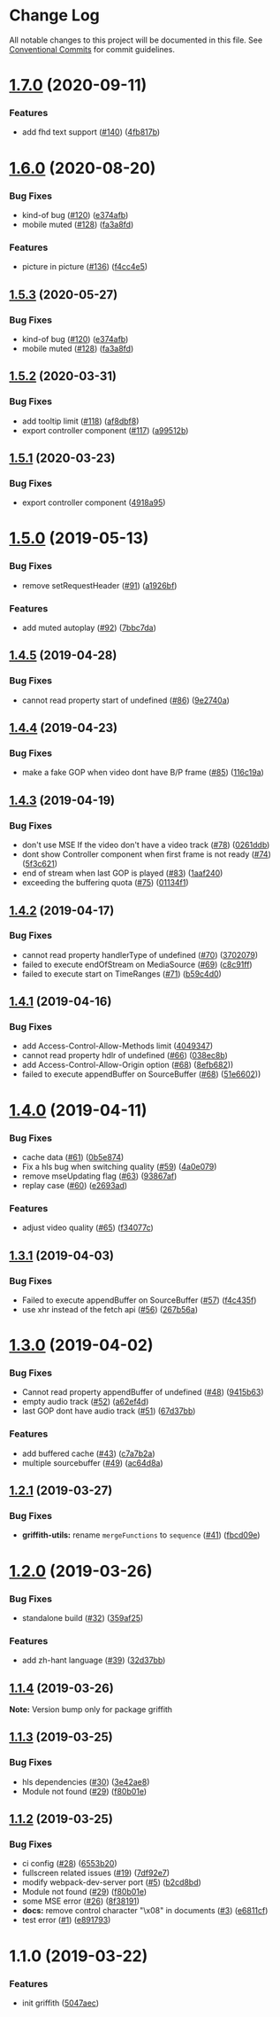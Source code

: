 # Change Log

All notable changes to this project will be documented in this file.
See [Conventional Commits](https://conventionalcommits.org) for commit guidelines.

# [1.7.0](https://github.com/zhihu/griffith/compare/v1.6.0...v1.7.0) (2020-09-11)


### Features

* add fhd text support ([#140](https://github.com/zhihu/griffith/issues/140)) ([4fb817b](https://github.com/zhihu/griffith/commit/4fb817b))





# [1.6.0](https://github.com/zhihu/griffith/compare/v1.5.2...v1.6.0) (2020-08-20)


### Bug Fixes

* kind-of bug ([#120](https://github.com/zhihu/griffith/issues/120)) ([e374afb](https://github.com/zhihu/griffith/commit/e374afb))
* mobile muted ([#128](https://github.com/zhihu/griffith/issues/128)) ([fa3a8fd](https://github.com/zhihu/griffith/commit/fa3a8fd))


### Features

* picture in picture ([#136](https://github.com/zhihu/griffith/issues/136)) ([f4cc4e5](https://github.com/zhihu/griffith/commit/f4cc4e5))





## [1.5.3](https://github.com/zhihu/griffith/compare/v1.5.2...v1.5.3) (2020-05-27)


### Bug Fixes

* kind-of bug ([#120](https://github.com/zhihu/griffith/issues/120)) ([e374afb](https://github.com/zhihu/griffith/commit/e374afb))
* mobile muted ([#128](https://github.com/zhihu/griffith/issues/128)) ([fa3a8fd](https://github.com/zhihu/griffith/commit/fa3a8fd))





## [1.5.2](https://github.com/zhihu/griffith/compare/v1.5.0...v1.5.2) (2020-03-31)


### Bug Fixes

* add tooltip limit ([#118](https://github.com/zhihu/griffith/issues/118)) ([af8dbf8](https://github.com/zhihu/griffith/commit/af8dbf8))
* export controller component ([#117](https://github.com/zhihu/griffith/issues/117)) ([a99512b](https://github.com/zhihu/griffith/commit/a99512b))





## [1.5.1](https://github.com/zhihu/griffith/compare/v1.5.0...v1.5.1) (2020-03-23)


### Bug Fixes

* export controller component ([4918a95](https://github.com/zhihu/griffith/commit/4918a95))





# [1.5.0](https://github.com/zhihu/griffith/compare/v1.4.5...v1.5.0) (2019-05-13)


### Bug Fixes

* remove setRequestHeader ([#91](https://github.com/zhihu/griffith/issues/91)) ([a1926bf](https://github.com/zhihu/griffith/commit/a1926bf))


### Features

* add muted autoplay ([#92](https://github.com/zhihu/griffith/issues/92)) ([7bbc7da](https://github.com/zhihu/griffith/commit/7bbc7da))





## [1.4.5](https://github.com/zhihu/griffith/compare/v1.4.4...v1.4.5) (2019-04-28)


### Bug Fixes

* cannot read property start of undefined ([#86](https://github.com/zhihu/griffith/issues/86)) ([9e2740a](https://github.com/zhihu/griffith/commit/9e2740a))





## [1.4.4](https://github.com/zhihu/griffith/compare/v1.4.3...v1.4.4) (2019-04-23)


### Bug Fixes

* make a fake GOP when video dont have B/P frame ([#85](https://github.com/zhihu/griffith/issues/85)) ([116c19a](https://github.com/zhihu/griffith/commit/116c19a))





## [1.4.3](https://github.com/zhihu/griffith/compare/v1.4.2...v1.4.3) (2019-04-19)


### Bug Fixes

* don't use MSE If the video don't have a video track ([#78](https://github.com/zhihu/griffith/issues/78)) ([0261ddb](https://github.com/zhihu/griffith/commit/0261ddb))
* dont show Controller component when first frame is not ready ([#74](https://github.com/zhihu/griffith/issues/74)) ([5f3c621](https://github.com/zhihu/griffith/commit/5f3c621))
* end of stream when last GOP is played ([#83](https://github.com/zhihu/griffith/issues/83)) ([1aaf240](https://github.com/zhihu/griffith/commit/1aaf240))
* exceeding the buffering quota ([#75](https://github.com/zhihu/griffith/issues/75)) ([01134f1](https://github.com/zhihu/griffith/commit/01134f1))





## [1.4.2](https://github.com/zhihu/griffith/compare/v1.4.1...v1.4.2) (2019-04-17)


### Bug Fixes

* cannot read property handlerType of undefined ([#70](https://github.com/zhihu/griffith/issues/70)) ([3702079](https://github.com/zhihu/griffith/commit/3702079))
* failed to execute endOfStream on MediaSource ([#69](https://github.com/zhihu/griffith/issues/69)) ([c8c91ff](https://github.com/zhihu/griffith/commit/c8c91ff))
* failed to execute start on TimeRanges ([#71](https://github.com/zhihu/griffith/issues/71)) ([b59c4d0](https://github.com/zhihu/griffith/commit/b59c4d0))





## [1.4.1](https://github.com/zhihu/griffith/compare/v1.4.0...v1.4.1) (2019-04-16)


### Bug Fixes

* add Access-Control-Allow-Methods limit ([4049347](https://github.com/zhihu/griffith/commit/4049347))
* cannot read property hdlr of undefined ([#66](https://github.com/zhihu/griffith/issues/66)) ([038ec8b](https://github.com/zhihu/griffith/commit/038ec8b))
* add Access-Control-Allow-Origin option ([#68](https://github.com/zhihu/griffith/issues/68)) ([8efb682](https://github.com/zhihu/griffith/pull/68/commits/8efb682)))
* failed to execute appendBuffer on SourceBuffer ([#68](https://github.com/zhihu/griffith/issues/68)) ([51e6602](https://github.com/zhihu/griffith/pull/68/commits/51e6602)))




# [1.4.0](https://github.com/zhihu/griffith/compare/v1.3.1...v1.4.0) (2019-04-11)


### Bug Fixes

* cache data ([#61](https://github.com/zhihu/griffith/issues/61)) ([0b5e874](https://github.com/zhihu/griffith/commit/0b5e874))
* Fix a hls bug when switching quality ([#59](https://github.com/zhihu/griffith/issues/59)) ([4a0e079](https://github.com/zhihu/griffith/commit/4a0e079))
* remove mseUpdating flag ([#63](https://github.com/zhihu/griffith/issues/63)) ([93867af](https://github.com/zhihu/griffith/commit/93867af))
* replay case ([#60](https://github.com/zhihu/griffith/issues/60)) ([e2693ad](https://github.com/zhihu/griffith/commit/e2693ad))


### Features

* adjust video quality ([#65](https://github.com/zhihu/griffith/issues/65)) ([f34077c](https://github.com/zhihu/griffith/commit/f34077c))





## [1.3.1](https://github.com/zhihu/griffith/compare/v1.3.0...v1.3.1) (2019-04-03)


### Bug Fixes

*  Failed to execute appendBuffer on SourceBuffer ([#57](https://github.com/zhihu/griffith/issues/57)) ([f4c435f](https://github.com/zhihu/griffith/commit/f4c435f))
* use xhr instead of the fetch api ([#56](https://github.com/zhihu/griffith/issues/56)) ([267b56a](https://github.com/zhihu/griffith/commit/267b56a))





# [1.3.0](https://github.com/zhihu/griffith/compare/v1.2.1...v1.3.0) (2019-04-02)


### Bug Fixes

*  Cannot read property appendBuffer of undefined ([#48](https://github.com/zhihu/griffith/issues/48)) ([9415b63](https://github.com/zhihu/griffith/commit/9415b63))
* empty audio track ([#52](https://github.com/zhihu/griffith/issues/52)) ([a62ef4d](https://github.com/zhihu/griffith/commit/a62ef4d))
* last GOP dont have audio track ([#51](https://github.com/zhihu/griffith/issues/51)) ([67d37bb](https://github.com/zhihu/griffith/commit/67d37bb))


### Features

* add buffered cache ([#43](https://github.com/zhihu/griffith/issues/43)) ([c7a7b2a](https://github.com/zhihu/griffith/commit/c7a7b2a))
* multiple sourcebuffer ([#49](https://github.com/zhihu/griffith/issues/49)) ([ac64d8a](https://github.com/zhihu/griffith/commit/ac64d8a))





## [1.2.1](https://github.com/zhihu/griffith/compare/v1.2.0...v1.2.1) (2019-03-27)


### Bug Fixes

* **griffith-utils:** rename `mergeFunctions` to `sequence` ([#41](https://github.com/zhihu/griffith/issues/41)) ([fbcd09e](https://github.com/zhihu/griffith/commit/fbcd09e))





# [1.2.0](https://github.com/zhihu/griffith/compare/v1.1.4...v1.2.0) (2019-03-26)


### Bug Fixes

* standalone build ([#32](https://github.com/zhihu/griffith/issues/32)) ([359af25](https://github.com/zhihu/griffith/commit/359af25))


### Features

* add zh-hant language ([#39](https://github.com/zhihu/griffith/issues/39)) ([32d37bb](https://github.com/zhihu/griffith/commit/32d37bb))





## [1.1.4](https://github.com/zhihu/griffith/compare/v1.1.3...v1.1.4) (2019-03-26)

**Note:** Version bump only for package griffith





## [1.1.3](https://github.com/zhihu/griffith/compare/v1.1.1...v1.1.3) (2019-03-25)


### Bug Fixes

* hls dependencies ([#30](https://github.com/zhihu/griffith/issues/30)) ([3e42ae8](https://github.com/zhihu/griffith/commit/3e42ae8))
* Module not found ([#29](https://github.com/zhihu/griffith/issues/29)) ([f80b01e](https://github.com/zhihu/griffith/commit/f80b01e))





## [1.1.2](https://github.com/zhihu/griffith/compare/v1.1.1...v1.1.2) (2019-03-25)


### Bug Fixes

* ci config ([#28](https://github.com/zhihu/griffith/issues/28)) ([6553b20](https://github.com/zhihu/griffith/commit/6553b20))
* fullscreen related issues ([#19](https://github.com/zhihu/griffith/issues/19)) ([7df92e7](https://github.com/zhihu/griffith/commit/7df92e7))
* modify webpack-dev-server port ([#5](https://github.com/zhihu/griffith/issues/5)) ([b2cd8bd](https://github.com/zhihu/griffith/commit/b2cd8bd))
* Module not found ([#29](https://github.com/zhihu/griffith/issues/29)) ([f80b01e](https://github.com/zhihu/griffith/commit/f80b01e))
* some MSE error ([#26](https://github.com/zhihu/griffith/issues/26)) ([8f38191](https://github.com/zhihu/griffith/commit/8f38191))
* **docs:** remove control character "\x08" in documents ([#3](https://github.com/zhihu/griffith/issues/3)) ([e6811cf](https://github.com/zhihu/griffith/commit/e6811cf))
* test error ([#1](https://github.com/zhihu/griffith/issues/1)) ([e891793](https://github.com/zhihu/griffith/commit/e891793))





# 1.1.0 (2019-03-22)


### Features

* init griffith ([5047aec](https://github.com/zhihu/griffith/commit/5047aec))

